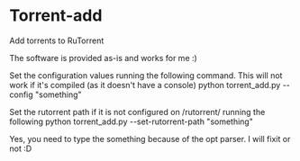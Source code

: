 # Torrent-add

Add torrents to RuTorrent

The software is provided as-is and works for me :)


Set the configuration values running the following command. This will not work if it's compiled (as it doesn't have a console)
 python torrent_add.py --config "something"

Set the rutorrent path if it is not configured on /rutorrent/ running the following
  python torrent_add.py --set-rutorrent-path  "something"

Yes, you need to type the something because of the opt parser. I will fixit or not :D


